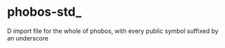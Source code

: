 # phobos-std_
D import file for the whole of phobos, with every public symbol suffixed by an underscore
